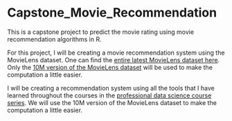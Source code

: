 # Capstone_Movie_Recommendation
This is a capstone project to predict the movie rating using movie recommendation algorithms in R.


For this project, I will be creating a movie recommendation system using the MovieLens dataset. One can find the [entire latest MovieLens dataset here](https://grouplens.org/datasets/movielens/latest/). Only the [10M version of the MovieLens dataset](<https://grouplens.org/datasets/movielens/10m/>) will be used to make the computation a little easier. 


I will be creating a recommendation system using all the tools that I have learned throughout the courses in the [professional data science course series](https://online-learning.harvard.edu/series/professional-certificate-data-science). We will use the 10M version of the MovieLens dataset to make the computation a little easier.
